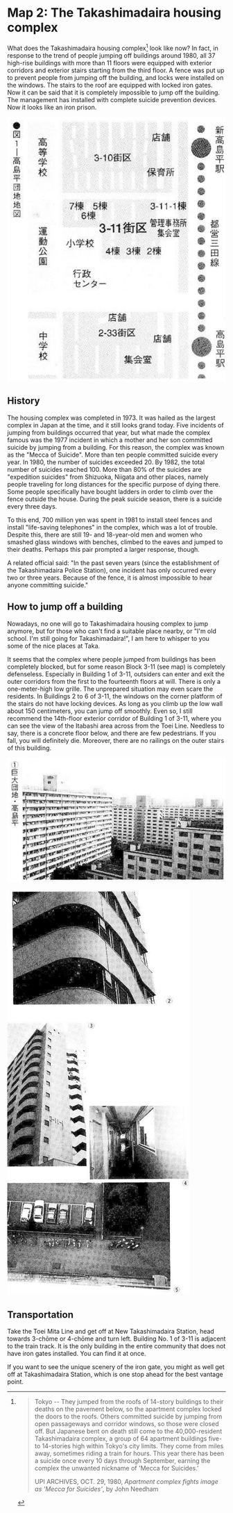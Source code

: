 # Map 2: The Takashimadaira housing complex

What does the Takashimadaira housing complex[^takashimadaira] look like now? In fact, in response to the trend of people jumping off buildings around 1980, all 37 high-rise buildings with more than 11 floors were equipped with exterior corridors and exterior stairs starting from the third floor. A fence was put up to prevent people from jumping off the building, and locks were installed on the windows. The stairs to the roof are equipped with locked iron gates. Now it can be said that it is completely impossible to jump off the building. The management has installed with complete suicide prevention devices. Now it looks like an iron prison.

[^takashimadaira]:
    > Tokyo -- They jumped from the roofs of 14-story buildings to their deaths on the pavement below, so the apartment complex locked the doors to the roofs. Others committed suicide by jumping from open passageways and corridor windows, so those were closed off. But Japanese bent on death still come to the 40,000-resident Takashimadaira complex, a group of 64 apartment buildings five- to 14-stories high within Tokyo's city limits. They come from miles away, sometimes riding a train for hours. This year there has been a suicide once every 10 days through September, earning the complex the unwanted nickname of 'Mecca for Suicides.'
    > 
    > UPI ARCHIVES, OCT. 29, 1980, *Apartment complex fights image as 'Mecca for Suicides'*, by John Needham

![Figure 1: Map of Takashimadaira housing complex.](img/map_2_1.png)

## History

The housing complex was completed in 1973. It was hailed as the largest complex in Japan at the time, and it still looks grand today. Five incidents of jumping from buildings occurred that year, but what made the complex famous was the 1977 incident in which a mother and her son committed suicide by jumping from a building. For this reason, the complex was known as the "Mecca of Suicide". More than ten people committed suicide every year. In 1980, the number of suicides exceeded 20. By 1982, the total number of suicides reached 100. More than 80% of the suicides are "expedition suicides" from Shizuoka, Niigata and other places, namely people traveling for long distances for the specific purpose of dying there. Some people specifically have bought ladders in order to climb over the fence outside the house. During the peak suicide season, there is a suicide every three days.

To this end, 700 million yen was spent in 1981 to install steel fences and install "life-saving telephones" in the complex, which was a lot of trouble. Despite this, there are still 19- and 18-year-old men and women who smashed glass windows with benches, climbed to the eaves and jumped to their deaths. Perhaps this pair prompted a larger response, though.

A related official said: "In the past seven years (since the establishment of the Takashimadaira Police Station), one incident has only occurred every two or three years. Because of the fence, it is almost impossible to hear anyone committing suicide."

## How to jump off a building

Nowadays, no one will go to Takashimadaira housing complex to jump anymore, but for those who can't find a suitable place nearby, or "I'm old school. I'm still going for Takashimadaira!", I am here to whisper to you some of the nice places at Taka.

It seems that the complex where people jumped from buildings has been completely blocked, but for some reason Block 3-11 (see map) is completely defenseless. Especially in Building 1 of 3-11, outsiders can enter and exit the outer corridors from the first to the fourteenth floors at will. There is only a one-meter-high low grille. The unprepared situation may even scare the residents. In Buildings 2 to 6 of 3-11, the windows on the corner platform of the stairs do not have locking devices. As long as you climb up the low wall about 150 centimeters, you can jump off smoothly. Even so, I still recommend the 14th-floor exterior corridor of Building 1 of 3-11, where you can see the view of the Itabashi area across from the Toei Line. Needless to say, there is a concrete floor below, and there are few pedestrians. If you fall, you will definitely die. Moreover, there are no railings on the outer stairs of this building.

![①: The Takashimadaira housing complex.](img/map_2_2.png)

![②: This side of the apartment complex is covered with iron grid to prevent suicide... ③: The nice spot that few know about, at apartment block 3-11-1. ④⑤: Looking out from the 14th floor of block 3-11-1, down at the place where one might fall into if jumping out here.](img/map_2_3.png)

## Transportation

Take the Toei Mita Line and get off at New Takashimadaira Station, head towards 3-chōme or 4-chōme and turn left. Building No. 1 of 3-11 is adjacent to the train track. It is the only building in the entire community that does not have iron gates installed. You can find it at once.

If you want to see the unique scenery of the iron gate, you might as well get off at Takashimadaira Station, which is one stop ahead for the best vantage point.
